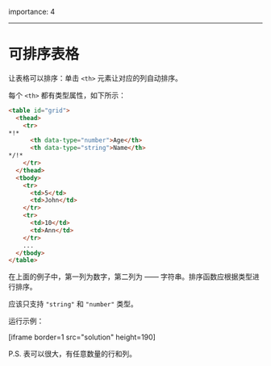 importance: 4

---

# 可排序表格

让表格可以排序：单击 `<th>` 元素让对应的列自动排序。

每个 `<th>` 都有类型属性，如下所示：

```html
<table id="grid">
  <thead>
    <tr>
*!*
      <th data-type="number">Age</th>
      <th data-type="string">Name</th>
*/!*
    </tr>
  </thead>
  <tbody>
    <tr>
      <td>5</td>
      <td>John</td>
    </tr>
    <tr>
      <td>10</td>
      <td>Ann</td>
    </tr>
    ...
  </tbody>
</table>
```

在上面的例子中，第一列为数字，第二列为 —— 字符串。排序函数应根据类型进行排序。

应该只支持 `"string"` 和 `"number"` 类型。

运行示例：

[iframe border=1 src="solution" height=190]

P.S. 表可以很大，有任意数量的行和列。
